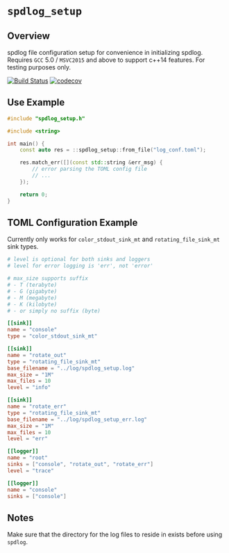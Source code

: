 # `spdlog_setup`

## Overview
spdlog file configuration setup for convenience in initializing spdlog. Requires `GCC` 5.0 / `MSVC2015` and above to support c++14 features. For testing purposes only.

[![Build Status](https://travis-ci.org/guangie88/spdlog_setup.svg?branch=master)](https://travis-ci.org/guangie88/spdlog_setup)
[![codecov](https://codecov.io/gh/guangie88/spdlog_setup/branch/master/graph/badge.svg)](https://codecov.io/gh/guangie88/spdlog_setup)

## Use Example

```c++
#include "spdlog_setup.h"

#include <string>

int main() {
    const auto res = ::spdlog_setup::from_file("log_conf.toml");

    res.match_err([](const std::string &err_msg) {
        // error parsing the TOML config file
        // ...
    });

    return 0;
}
```

## TOML Configuration Example
Currently only works for `color_stdout_sink_mt` and `rotating_file_sink_mt` sink types.

```toml
# level is optional for both sinks and loggers
# level for error logging is 'err', not 'error'

# max_size supports suffix
# - T (terabyte)
# - G (gigabyte)
# - M (megabyte)
# - K (kilobyte)
# - or simply no suffix (byte)

[[sink]]
name = "console"
type = "color_stdout_sink_mt"

[[sink]]
name = "rotate_out"
type = "rotating_file_sink_mt"
base_filename = "../log/spdlog_setup.log"
max_size = "1M"
max_files = 10
level = "info"

[[sink]]
name = "rotate_err"
type = "rotating_file_sink_mt"
base_filename = "../log/spdlog_setup_err.log"
max_size = "1M"
max_files = 10
level = "err"

[[logger]]
name = "root"
sinks = ["console", "rotate_out", "rotate_err"]
level = "trace"

[[logger]]
name = "console"
sinks = ["console"]
```

## Notes
Make sure that the directory for the log files to reside in exists before using `spdlog`.